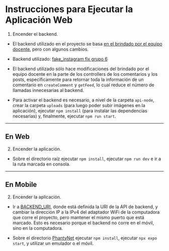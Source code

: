 # Instrucciones para Ejecutar la Aplicación Web

1. Encender el backend.

- El backend utilizado en el proyecto se basa [en el brindado por el equipo docente](https://github.com/bruno-argenta/fake_instagram.git), pero con algunos cambios.

- Backend utilizado: [fake_instagram fix grupo 6](https://github.com/nex0uy/fake_instagram-fix-g6.git)

- El backend utilizado sólo hace modificaciones del brindado por el equipo docente en la parte de los controllers de los comentarios y los posts, específicamente para retornar toda la información de un comentario en `createComment` y `getFeed`, lo cual reduce el número de llamadas innecesarias al backend.

- Para activar el backend es necesario, a nivel de la carpeta `api-node`, crear la carpeta `uploads` (para luego poder subir imágenes en la aplicación), ejecutar `npm install` (para instalar las dependencias necesarias) y, finalmente, ejecutar `npm run start`.

---

## En Web

2. Encender la aplicación.

- Sobre el directorio raíz ejecutar `npm install`, ejecutar `npm run dev` e ir a la ruta marcada en consola.

---

## En Mobile

2. Encender la aplicación.

- Ir a [BACKEND_URI](https://github.com/LuciaBonilla/2024_2_DWYM_Grupo6_Obligatorio_ReactNative/blob/main/PhantyNet/constants/BACKEND_URI.js), donde está definida la URI de la API de backend, y cambiar la dirección IP a la IPv4 del adaptador WiFi de la computadora que corre el proyecto, pero mantener el mismo puerto que está marcado. Esto es necesario porque el backend no corre en el móvil, sino en la computadora.

- Sobre el directorio [PhantyNet](https://github.com/LuciaBonilla/2024_2_DWYM_Grupo6_Obligatorio_ReactNative/tree/main/PhantyNet) ejecutar `npm install`, ejecutar `npx expo start`, y utilizar un emulador o el móvil.